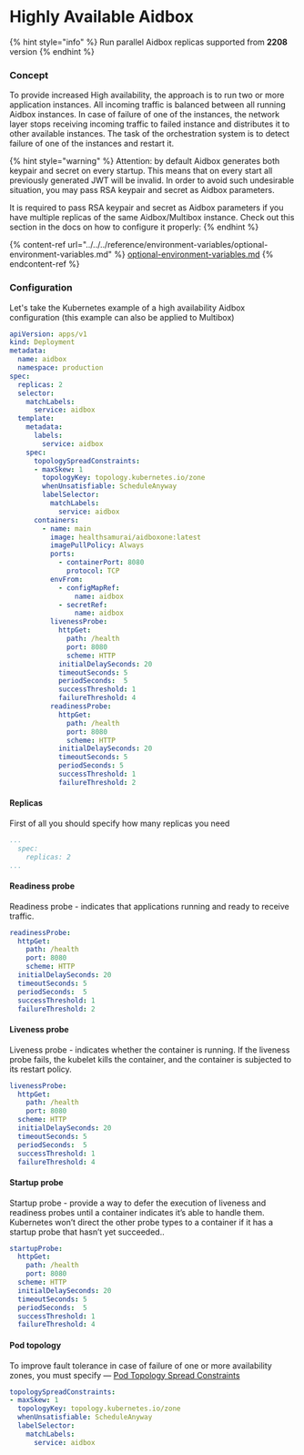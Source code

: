 # Highly Available Aidbox

{% hint style="info" %}
Run parallel Aidbox replicas supported from **2208** version
{% endhint %}

### Concept

To provide increased High availability, the approach is to run two or more application instances. All incoming traffic is balanced between all running Aidbox instances. In case of failure of one of the instances, the network layer stops receiving incoming traffic to failed instance and distributes it to other available instances. The task of the orchestration system is to detect failure of one of the instances and restart it.

{% hint style="warning" %}
Attention: by default Aidbox generates both keypair and secret on every startup. This means that on every start all previously generated JWT will be invalid. In order to avoid such undesirable situation, you may pass RSA keypair and secret as Aidbox parameters.

It is required to pass RSA keypair and secret as Aidbox parameters if you have multiple replicas of the same Aidbox/Multibox instance. Check out this section in the docs on how to configure it properly:
{% endhint %}

{% content-ref url="../../../reference/environment-variables/optional-environment-variables.md" %}
[optional-environment-variables.md](../../../reference/environment-variables/optional-environment-variables.md)
{% endcontent-ref %}

### Configuration

Let's take the Kubernetes example of a high availability Aidbox configuration (this example can also be applied to Multibox)

```yaml
apiVersion: apps/v1
kind: Deployment
metadata:
  name: aidbox
  namespace: production
spec:
  replicas: 2
  selector:
    matchLabels:
      service: aidbox
  template:
    metadata:
      labels:
        service: aidbox
    spec:
      topologySpreadConstraints:
      - maxSkew: 1
        topologyKey: topology.kubernetes.io/zone
        whenUnsatisfiable: ScheduleAnyway
        labelSelector:
          matchLabels:
            service: aidbox
      containers:
        - name: main
          image: healthsamurai/aidboxone:latest
          imagePullPolicy: Always
          ports:
            - containerPort: 8080
              protocol: TCP
          envFrom:
            - configMapRef:
                name: aidbox
            - secretRef:
                name: aidbox
          livenessProbe:
            httpGet:
              path: /health
              port: 8080
              scheme: HTTP
            initialDelaySeconds: 20
            timeoutSeconds: 5
            periodSeconds:  5
            successThreshold: 1
            failureThreshold: 4
          readinessProbe:
            httpGet:
              path: /health
              port: 8080
              scheme: HTTP
            initialDelaySeconds: 20
            timeoutSeconds: 5
            periodSeconds: 5
            successThreshold: 1
            failureThreshold: 2
```

#### Replicas

First of all you should specify how many replicas you need

```yaml
...
  spec:
    replicas: 2
...
```

#### Readiness probe

Readiness probe - indicates that applications running and ready to receive traffic.

```yaml
readinessProbe:
  httpGet:
    path: /health
    port: 8080
    scheme: HTTP
  initialDelaySeconds: 20
  timeoutSeconds: 5
  periodSeconds:  5
  successThreshold: 1
  failureThreshold: 2
```

#### Liveness probe

Liveness probe - indicates whether the container is running. If the liveness probe fails, the kubelet kills the container, and the container is subjected to its restart policy.

```yaml
livenessProbe:
  httpGet:
    path: /health
    port: 8080
  scheme: HTTP
  initialDelaySeconds: 20
  timeoutSeconds: 5
  periodSeconds:  5
  successThreshold: 1
  failureThreshold: 4
```

#### Startup probe

Startup probe - provide a way to defer the execution of liveness and readiness probes until a container indicates it’s able to handle them. Kubernetes won’t direct the other probe types to a container if it has a startup probe that hasn’t yet succeeded..

```yaml
startupProbe:
  httpGet:
    path: /health
    port: 8080
  scheme: HTTP
  initialDelaySeconds: 20
  timeoutSeconds: 5
  periodSeconds:  5
  successThreshold: 1
  failureThreshold: 4

```

#### Pod topology

To improve fault tolerance in case of failure of one or more availability zones, you must specify — [Pod Topology Spread Constraints](https://kubernetes.io/docs/concepts/scheduling-eviction/topology-spread-constraints/)

```yaml
topologySpreadConstraints:
- maxSkew: 1
  topologyKey: topology.kubernetes.io/zone
  whenUnsatisfiable: ScheduleAnyway
  labelSelector:
    matchLabels:
      service: aidbox
```
